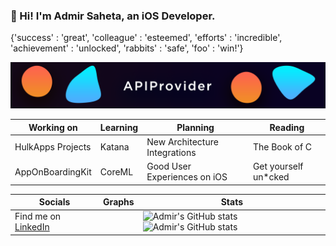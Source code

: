 ### 👋 Hi! I'm Admir Saheta, an iOS Developer.
{'success' : 'great', 'colleague' : 'esteemed', 'efforts' : 'incredible', 'achievement' : 'unlocked', 'rabbits' : 'safe', 'foo' : 'win!'}

![APIProvider](https://github.com/admirsaheta/admirsaheta/blob/main/APIProv.png?raw=true)


| Working on  | Learning | Planning | Reading |
| ------------- | ------------- | ------------ | ------------- |
| HulkApps Projects  | Katana  | New Architecture Integrations     | The Book of C      |
| AppOnBoardingKit  | CoreML  | Good User Experiences on iOS     | Get yourself un*cked      |


| Socials | Graphs | Stats |
| ------- | ------- | ----- |
| Find me on [LinkedIn](https://www.linkedin.com/in/admir-saheta/) |  | ![Admir's GitHub stats](https://github-readme-stats-gye8jh2s0-admirsaheta.vercel.app/api/top-langs/?username=admirsaheta&count_private=true&langs_count=8&layout=default&hide_border=true&title_color=FF5600)![Admir's GitHub stats](https://github-readme-stats-gye8jh2s0-admirsaheta.vercel.app/api?username=admirsaheta&count_private=true&hide_border=true&title_color=FF0051&icon_color=FF0051&show_icons=true) |
